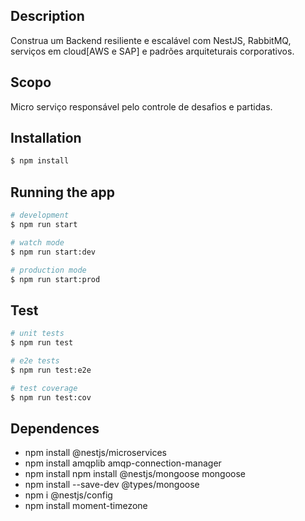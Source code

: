## Description

Construa um Backend resiliente e escalável com NestJS, RabbitMQ, serviços em cloud[AWS e SAP] e padrões arquiteturais corporativos.

## Scopo

Micro serviço responsável pelo controle de desafios e partidas.

## Installation

```bash
$ npm install
```

## Running the app

```bash
# development
$ npm run start

# watch mode
$ npm run start:dev

# production mode
$ npm run start:prod
```

## Test

```bash
# unit tests
$ npm run test

# e2e tests
$ npm run test:e2e

# test coverage
$ npm run test:cov
```

## Dependences
- npm install @nestjs/microservices
- npm install amqplib amqp-connection-manager
- npm install npm install @nestjs/mongoose mongoose
- npm install --save-dev @types/mongoose
- npm i @nestjs/config
- npm install moment-timezone
